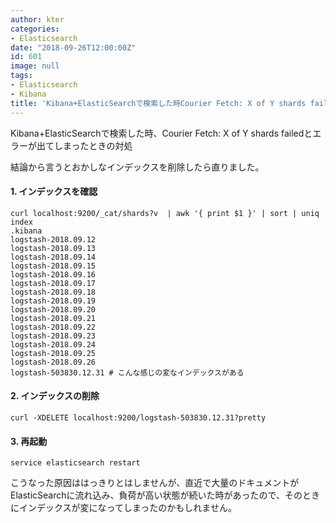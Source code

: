 ```yaml
---
author: kter
categories:
- Elasticsearch
date: "2018-09-26T12:00:00Z"
id: 601
image: null
tags:
- Elasticsearch
- Kibana
title: 'Kibana+ElasticSearchで検索した時Courier Fetch: X of Y shards failedとエラーが出てしまったときの対処'
---
```

Kibana+ElasticSearchで検索した時、Courier Fetch: X of Y shards failedとエラーが出てしまったときの対処

結論から言うとおかしなインデックスを削除したら直りました。

#### 1. インデックスを確認

```
curl localhost:9200/_cat/shards?v  | awk '{ print $1 }' | sort | uniq
index
.kibana
logstash-2018.09.12
logstash-2018.09.13
logstash-2018.09.14
logstash-2018.09.15
logstash-2018.09.16
logstash-2018.09.17
logstash-2018.09.18
logstash-2018.09.19
logstash-2018.09.20
logstash-2018.09.21
logstash-2018.09.22
logstash-2018.09.23
logstash-2018.09.24
logstash-2018.09.25
logstash-2018.09.26
logstash-503830.12.31 # こんな感じの変なインデックスがある
```

#### 2. インデックスの削除

```
curl -XDELETE localhost:9200/logstash-503830.12.31?pretty
```

#### 3. 再起動

```
service elasticsearch restart
```


こうなった原因ははっきりとはしませんが、直近で大量のドキュメントがElasticSearchに流れ込み、負荷が高い状態が続いた時があったので、そのときにインデックスが変になってしまったのかもしれません。


